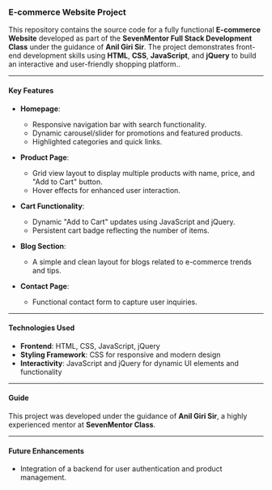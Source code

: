 ### **E-commerce Website Project**

This repository contains the source code for a fully functional **E-commerce Website** developed as part of the **SevenMentor Full Stack Development Class** under the guidance of **Anil Giri Sir**. The project demonstrates front-end development skills using **HTML**, **CSS**, **JavaScript**, and **jQuery** to build an interactive and user-friendly shopping platform..

---

#### **Key Features**
- **Homepage**:  
  - Responsive navigation bar with search functionality.  
  - Dynamic carousel/slider for promotions and featured products.  
  - Highlighted categories and quick links.

- **Product Page**:  
  - Grid view layout to display multiple products with name, price, and "Add to Cart" button.  
  - Hover effects for enhanced user interaction.

- **Cart Functionality**:  
  - Dynamic "Add to Cart" updates using JavaScript and jQuery.  
  - Persistent cart badge reflecting the number of items.
    
- **Blog Section**:  
  - A simple and clean layout for blogs related to e-commerce trends and tips.

- **Contact Page**:  
  - Functional contact form to capture user inquiries.

---

#### **Technologies Used**
- **Frontend**: HTML, CSS, JavaScript, jQuery
- **Styling Framework**: CSS for responsive and modern design
- **Interactivity**: JavaScript and jQuery for dynamic UI elements and functionality

---

#### **Guide**
This project was developed under the guidance of **Anil Giri Sir**, a highly experienced mentor at **SevenMentor Class**.

---

#### **Future Enhancements**
- Integration of a backend for user authentication and product management.  




